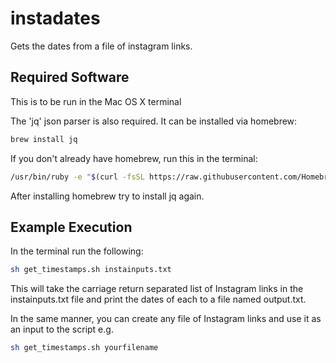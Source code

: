 # instadates
Gets the dates from a file of instagram links.

## Required Software
This is to be run in the Mac OS X terminal

The 'jq' json parser is also required. It can be installed via homebrew:
```bash
brew install jq
```

If you don't already have homebrew, run this in the terminal:
```bash
/usr/bin/ruby -e "$(curl -fsSL https://raw.githubusercontent.com/Homebrew/install/master/install)"
```
After installing homebrew try to install jq again.

## Example Execution
In the terminal run the following:
```bash
sh get_timestamps.sh instainputs.txt
```
This will take the carriage return separated list of Instagram links in the instainputs.txt file and print the dates of each to a file named output.txt.

In the same manner, you can create any file of Instagram links and use it as an input to the script e.g.

```bash
sh get_timestamps.sh yourfilename
```
